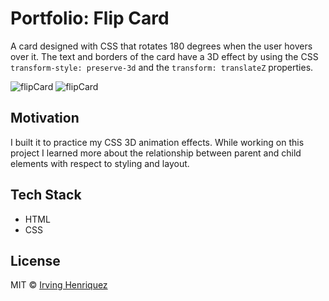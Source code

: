 # Portfolio: Flip Card

A card designed with CSS that rotates 180 degrees when the user hovers over it. The text and borders of the card have a 3D effect  by using the CSS `transform-style: preserve-3d` and the `transform: translateZ` properties. 

![flipCard](https://user-images.githubusercontent.com/69181038/99693873-d6da0380-2a59-11eb-96a0-cad155930a37.jpg)
![flipCard](https://user-images.githubusercontent.com/69181038/99694011-f4a76880-2a59-11eb-9afe-6cb666ba6210.gif)



## Motivation

I built it to practice my CSS 3D animation effects. While working on this project I learned more about the relationship between parent and child elements with respect to styling and layout.

## Tech Stack
- HTML
- CSS



## License
MIT © [Irving Henriquez]()
